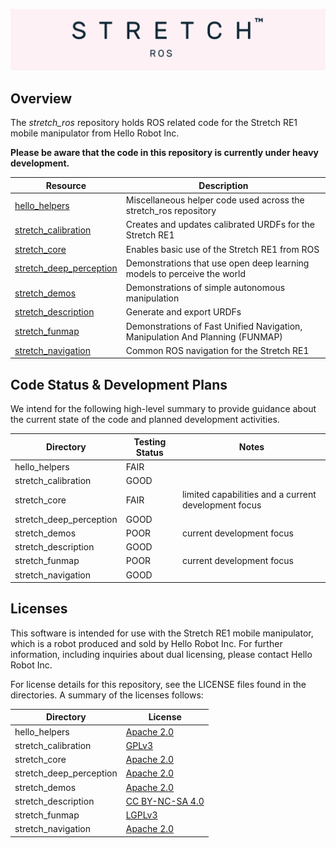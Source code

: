 ![](./images/banner.png)

## Overview

The *stretch_ros* repository holds ROS related code for the Stretch RE1 mobile manipulator from Hello Robot Inc.

**Please be aware that the code in this repository is currently under heavy development.** 


| Resource                                                     | Description                                                  |
| ------------------------------------------------------------ | ------------------------------------------------------------ |
[hello_helpers](https://github.com/hello-robot/stretch_ros/blob/master/hello_helpers/README.md) | Miscellaneous helper code used across the stretch_ros repository 
[stretch_calibration](https://github.com/hello-robot/stretch_ros/tree/master/stretch_calibration/README.md) | Creates and updates calibrated URDFs for the Stretch RE1      
[stretch_core](https://github.com/hello-robot/stretch_ros/tree/master/stretch_core/README.md) | Enables basic use of the Stretch RE1 from ROS    
[stretch_deep_perception](https://github.com/hello-robot/stretch_ros/blob/master/stretch_deep_perception/README.md) | Demonstrations that use open deep learning models to perceive the world 
[stretch_demos](https://github.com/hello-robot/stretch_ros/tree/master/stretch_demos/README.md) | Demonstrations of simple autonomous manipulation  
[stretch_description](https://github.com/hello-robot/stretch_ros/blob/master/stretch_description/README.md) | Generate and export URDFs 
[stretch_funmap](https://github.com/hello-robot/stretch_ros/blob/master/stretch_funmap/README.md) | Demonstrations of Fast Unified Navigation, Manipulation And Planning (FUNMAP) 
[stretch_navigation](https://github.com/hello-robot/stretch_ros/blob/master/stretch_navigation/README.md) | Common ROS navigation for the Stretch RE1



## Code Status & Development Plans

We intend for the following high-level summary to provide guidance about the current state of the code and planned development activities.

Directory | Testing Status | Notes 
--- | --- | ---
hello_helpers | FAIR |
stretch_calibration | GOOD |
stretch_core | FAIR | limited capabilities and a current development focus
stretch_deep_perception | GOOD |
stretch_demos | POOR | current development focus
stretch_description | GOOD |
stretch_funmap | POOR | current development focus
stretch_navigation | GOOD |

## Licenses

This software is intended for use with the Stretch RE1 mobile manipulator, which is a robot produced and sold by Hello Robot Inc. For further information, including inquiries about dual licensing, please contact Hello Robot Inc.

For license details for this repository, see the LICENSE files found in the directories. A summary of the licenses follows: 

Directory | License
--- | ---
hello_helpers | [Apache 2.0](http://www.apache.org/licenses/LICENSE-2.0)
stretch_calibration | [GPLv3](https://www.gnu.org/licenses/gpl-3.0.html)
stretch_core | [Apache 2.0](http://www.apache.org/licenses/LICENSE-2.0)
stretch_deep_perception | [Apache 2.0](http://www.apache.org/licenses/LICENSE-2.0)
stretch_demos | [Apache 2.0](http://www.apache.org/licenses/LICENSE-2.0)
stretch_description | [CC BY-NC-SA 4.0](https://creativecommons.org/licenses/by-nc-sa/4.0/)
stretch_funmap | [LGPLv3](https://www.gnu.org/licenses/lgpl-3.0.en.html)
stretch_navigation | [Apache 2.0](http://www.apache.org/licenses/LICENSE-2.0)

